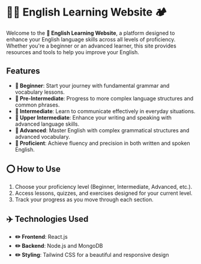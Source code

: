# 🚀💯 English Learning Website 🏕️

Welcome to the **🧯 English Learning Website**, a platform designed to enhance your English language skills across all levels of proficiency. Whether you're a beginner or an advanced learner, this site provides resources and tools to help you improve your English.

## Features

- **📌 Beginner**: Start your journey with fundamental grammar and vocabulary lessons.
- **📌 Pre-Intermediate**: Progress to more complex language structures and common phrases.
- **📌 Intermediate**: Learn to communicate effectively in everyday situations.
- **📌 Upper Intermediate**: Enhance your writing and speaking with advanced language skills.
- **📌 Advanced**: Master English with complex grammatical structures and advanced vocabulary.
- **📌 Proficient**: Achieve fluency and precision in both written and spoken English.

## ⭕ How to Use

1. Choose your proficiency level (Beginner, Intermediate, Advanced, etc.).
2. Access lessons, quizzes, and exercises designed for your current level.
3. Track your progress as you move through each section.

## ✈️ Technologies Used

- **✏️ Frontend**: React.js
- **✏️ Backend**: Node.js and MongoDB
- **✏️ Styling**: Tailwind CSS for a beautiful and responsive design


